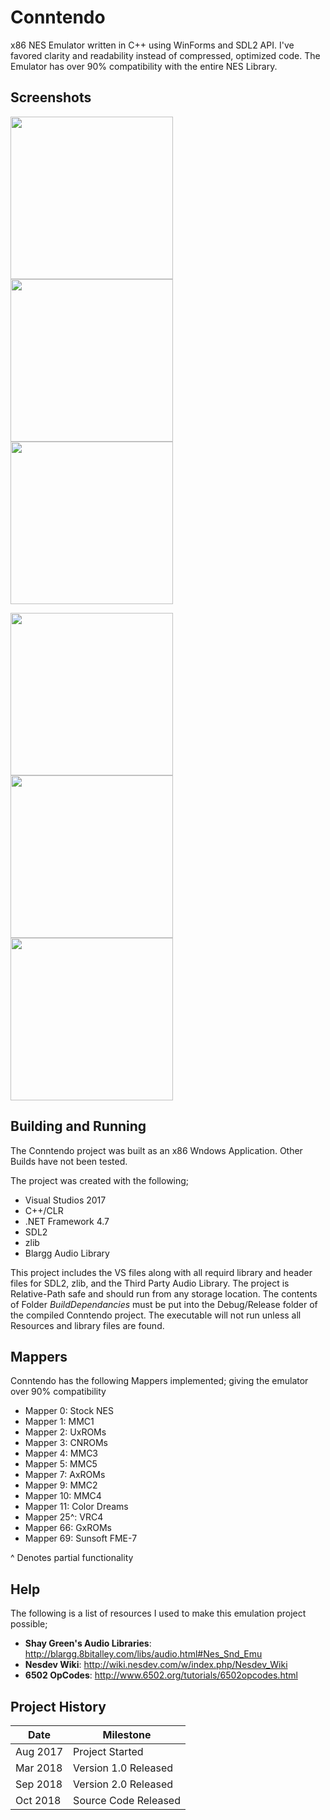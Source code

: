 # Conntendo
x86 NES Emulator written in C++ using WinForms and SDL2 API. I've favored clarity and readability instead of compressed, optimized code. The Emulator has over 90% compatibility with the entire NES Library.

## Screenshots
<p float="center">
  <img src="https://user-images.githubusercontent.com/27335324/46614594-d7161f80-cadb-11e8-90ed-ff381d46e832.png" width="260" />
  <img src="https://user-images.githubusercontent.com/27335324/46614548-ba79e780-cadb-11e8-83a8-defd2ed7eada.png" width="260" /> 
  <img src="https://user-images.githubusercontent.com/27335324/46614937-a682b580-cadc-11e8-8eb5-d22d3371e208.png" width="260" />
</p>
<p float="center">
  <img src="https://user-images.githubusercontent.com/27335324/46642102-e4162b80-cb3a-11e8-9302-91c8cc206d41.png" width="260" />
  <img src="https://user-images.githubusercontent.com/27335324/46642137-145dca00-cb3b-11e8-9d83-fc50db7ae128.png" width="260" /> 
  <img src="https://user-images.githubusercontent.com/27335324/46642154-2a6b8a80-cb3b-11e8-8dda-91b9d0463418.png" width="260" />
</p>

## Building and Running
The Conntendo project was built as an x86 Wndows Application. Other Builds have not been tested.

The project was created with the following;
* Visual Studios 2017
* C++/CLR
* .NET Framework 4.7
* SDL2
* zlib
* Blargg Audio Library

This project includes the VS files along with all requird library and header files for SDL2, zlib, and the Third Party Audio Library. The project is Relative-Path safe and should run from any storage location.
The contents of Folder _BuildDependancies_ must be put into the Debug/Release folder of the compiled Conntendo project.
The executable will not run unless all Resources and library files are found.

## Mappers
Conntendo has the following Mappers implemented; giving the emulator over 90% compatibility

* Mapper 0: 	Stock NES
* Mapper 1: 	MMC1
* Mapper 2: 	UxROMs
* Mapper 3: 	CNROMs
* Mapper 4: 	MMC3
* Mapper 5: 	MMC5
* Mapper 7: 	AxROMs
* Mapper 9: 	MMC2
* Mapper 10:	MMC4
* Mapper 11:	Color Dreams
* Mapper 25^:	VRC4 
* Mapper 66: 	GxROMs
* Mapper 69: 	Sunsoft FME-7

^ Denotes partial functionality

## Help
The following is a list of resources I used to make this emulation project possible;
* __Shay Green's Audio Libraries__: http://blargg.8bitalley.com/libs/audio.html#Nes_Snd_Emu
* __Nesdev Wiki__: http://wiki.nesdev.com/w/index.php/Nesdev_Wiki
* __6502 OpCodes__: http://www.6502.org/tutorials/6502opcodes.html

## Project History
Date | Milestone
------------- | -------------
Aug 2017  | Project Started
Mar 2018  | Version 1.0 Released
Sep 2018  | Version 2.0 Released
Oct 2018  | Source Code Released
